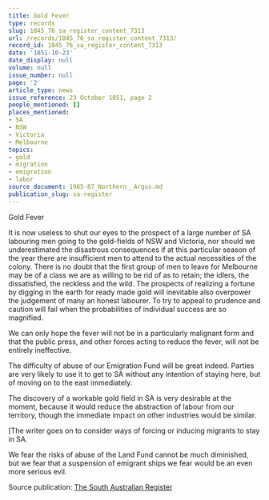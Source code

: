 ```yaml
---
title: Gold Fever
type: records
slug: 1845_76_sa_register_content_7313
url: /records/1845_76_sa_register_content_7313/
record_id: 1845_76_sa_register_content_7313
date: '1851-10-23'
date_display: null
volume: null
issue_number: null
page: '2'
article_type: news
issue_reference: 23 October 1851, page 2
people_mentioned: []
places_mentioned:
- SA
- NSW
- Victoria
- Melbourne
topics:
- gold
- migration
- emigration
- labor
source_document: 1985-87_Northern__Argus.md
publication_slug: sa-register
---
```


Gold Fever

It is now useless to shut our eyes to the prospect of a large number of SA labouring men going to the gold-fields of NSW and Victoria, nor should we underestimated the disastrous consequences if at this particular season of the year there are insufficient men to attend to the actual necessities of the colony.  There is no doubt that the first group of men to leave for Melbourne may be of a class we are as willing to be rid of as to retain; the idlers, the dissatisfied, the reckless and the wild.  The prospects of realizing a fortune by digging in the earth for ready made gold will inevitable also overpower the judgement of many an honest labourer.  To try to appeal to prudence and caution will fail when the probabilities of individual success are so magnified.

We can only hope the fever will not be in a particularly malignant form and that the public press, and other forces acting to reduce the fever, will not be entirely ineffective.

The difficulty of abuse of our Emigration Fund will be great indeed.  Parties are very likely to use it to get to SA without any intention of staying here, but of moving on to the east immediately.

The discovery of a workable gold field in SA is very desirable at the moment, because it would reduce the abstraction of labour from our territory, though the immediate impact on other industries would be similar.

[The writer goes on to consider ways of forcing or inducing migrants to stay in SA.

We fear the risks of abuse of the Land Fund cannot be much diminished, but we fear that a suspension of emigrant ships we fear would be an even more serious evil.


Source publication: [The South Australian Register](/publications/sa-register/)
